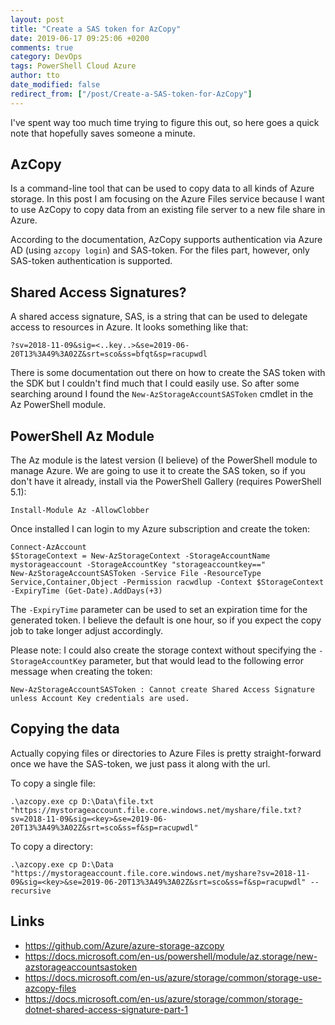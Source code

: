 ```yaml
---
layout: post
title: "Create a SAS token for AzCopy"
date: 2019-06-17 09:25:06 +0200
comments: true
category: DevOps
tags: PowerShell Cloud Azure
author: tto
date_modified: false
redirect_from: ["/post/Create-a-SAS-token-for-AzCopy"]
---
```


I've spent way too much time trying to figure this out, so here goes a quick note that hopefully saves someone a minute.

<!-- more -->

## AzCopy

Is a command-line tool that can be used to copy data to all kinds of Azure storage. In this post I am focusing on the Azure Files service because I want to use AzCopy to copy data from an existing file server to a new file share in Azure.

According to the documentation, AzCopy supports authentication via Azure AD (using `azcopy login`) and SAS-token. For the files part, however, only SAS-token authentication is supported.

## Shared Access Signatures?

A shared access signature, SAS, is a string that can be used to delegate access to resources in Azure. It looks something like that:

```
?sv=2018-11-09&sig=<..key..>&se=2019-06-20T13%3A49%3A02Z&srt=sco&ss=bfqt&sp=racupwdl
```

There is some documentation out there on how to create the SAS token with the SDK but I couldn't find much that I could easily use. So after some searching around I found the `New-AzStorageAccountSASToken` cmdlet in the Az PowerShell module.

## PowerShell Az Module

The Az module is the latest version (I believe) of the PowerShell module to manage Azure. We are going to use it to create the SAS token, so if you don't have it already, install via the PowerShell Gallery (requires PowerShell 5.1): 

```
Install-Module Az -AllowClobber
```

Once installed I can login to my Azure subscription and create the token:

```
Connect-AzAccount
$StorageContext = New-AzStorageContext -StorageAccountName mystorageaccount -StorageAccountKey "storageaccountkey=="
New-AzStorageAccountSASToken -Service File -ResourceType Service,Container,Object -Permission racwdlup -Context $StorageContext -ExpiryTime (Get-Date).AddDays(+3)
```

The `-ExpiryTime` parameter can be used to set an expiration time for the generated token. I believe the default is one hour, so if you expect the copy job to take longer adjust accordingly.

Please note: I could also create the storage context without specifying the `-StorageAccountKey` parameter, but that would lead to the following error message when creating the token:

```
New-AzStorageAccountSASToken : Cannot create Shared Access Signature unless Account Key credentials are used.
```

## Copying the data

Actually copying files or directories to Azure Files is pretty straight-forward once we have the SAS-token, we just pass it along with the url.

To copy a single file:

```
.\azcopy.exe cp D:\Data\file.txt "https://mystorageaccount.file.core.windows.net/myshare/file.txt?sv=2018-11-09&sig=<key>&se=2019-06-20T13%3A49%3A02Z&srt=sco&ss=f&sp=racupwdl"
```

To copy a directory:

```
.\azcopy.exe cp D:\Data "https://mystorageaccount.file.core.windows.net/myshare?sv=2018-11-09&sig=<key>&se=2019-06-20T13%3A49%3A02Z&srt=sco&ss=f&sp=racupwdl" --recursive
```


## Links
 - https://github.com/Azure/azure-storage-azcopy
 - https://docs.microsoft.com/en-us/powershell/module/az.storage/new-azstorageaccountsastoken
 - https://docs.microsoft.com/en-us/azure/storage/common/storage-use-azcopy-files
 - https://docs.microsoft.com/en-us/azure/storage/common/storage-dotnet-shared-access-signature-part-1

